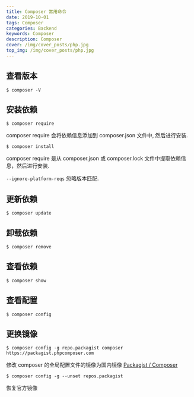```yaml
---
title: Composer 常用命令
date: 2019-10-01
tags: Composer
categories: Backend
keywords: Composer
description: Composer
cover: /img/cover_posts/php.jpg
top_img: /img/cover_posts/php.jpg
---
```

## 查看版本

`$ composer -V`

## 安装依赖

`$ composer require`

composer require 会将依赖信息添加到 composer.json 文件中, 然后进行安装.

`$ composer install`

composer require 是从 composer.json 或 composer.lock 文件中提取依赖信息，然后进行安装.

`--ignore-platform-reqs` 忽略版本匹配.

## 更新依赖

`$ composer update`

## 卸载依赖

`$ composer remove`

## 查看依赖

`$ composer show`

## 查看配置

`$ composer config`

## 更换镜像

`$ composer config -g repo.packagist composer https://packagist.phpcomposer.com`

修改 composer 的全局配置文件的镜像为国内镜像 [Packagist / Composer](https://pkg.phpcomposer.com/)

`$ composer config -g --unset repos.packagist`

恢复官方镜像